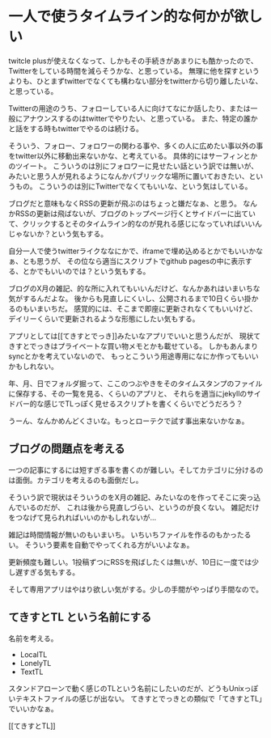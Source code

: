 # 一人で使うタイムライン的な何かが欲しい

twitcle plusが使えなくなって、しかもその手続きがあまりにも酷かったので、Twitterをしている時間を減らそうかな、と思っている。
無理に他を探すというよりも、ひとまずtwitterでなくても構わない部分をtwitterから切り離したいな、と思っている。

Twitterの用途のうち、フォローしている人に向けてなにか話したり、または一般にアナウンスするのはtwitterでやりたい、と思っている。
また、特定の誰かと話をする時もtwitterでやるのは続ける。

そういう、フォロー、フォロワーの関わる事や、多くの人に広めたい事以外の事をtwitter以外に移動出来ないかな、と考えている。
具体的にはサーフィンとかのツイート。
こういうのは別にフォロワーに見せたい話という訳では無いが、
みたいと思う人が見れるようになんかパブリックな場所に置いておきたい、というもの。
こういうのは別にTwitterでなくてもいいな、という気はしている。

ブログだと意味もなくRSSの更新が飛ぶのはちょっと嫌だなぁ、と思う。
なんかRSSの更新は飛ばないが、ブログのトップページ行くとサイドバーに出ていて、クリックするとそのタイムライン的なのが見れる感じになっていればいいんじゃないか？という気もする。

自分一人で使うtwitterライクななにかで、iframeで埋め込めるとかでもいいかなぁ、とも思うが、
その位なら適当にスクリプトでgithub pagesの中に表示する、とかでもいいのでは？という気もする。

ブログのX月の雑記、的な所に入れてもいいんだけど、なんかあれはいまいちな気がするんだよな。
後からも見直しにくいし、公開されるまで10日くらい掛かるのもいまいちだ。
感覚的には、そこまで即座に更新されなくてもいいけど、デイリーくらいで更新されるような形態にしたい気もする。

アプリとしては[[てきすとでっき]]みたいなアプリでいいと思うんだが、
現状てきすとでっきはプライベートな買い物メモとかも載せている。
しかもあんまりsyncとかを考えていないので、
もっとこういう用途専用になにか作ってもいいかもしれない。

年、月、日でフォルダ掘って、ここのつぶやきをそのタイムスタンプのファイルに保存する、その一覧を見る、くらいのアプリと、
それらを適当にjekyllのサイドバー的な感じでTLっぽく見せるスクリプトを書くくらいでどうだろう？

うーん、なんかめんどくさいな。もっとローテクで試す事出来ないかなぁ。

## ブログの問題点を考える

一つの記事にするには短すぎる事を書くのが難しい。そしてカテゴリに分けるのは面倒。カテゴリを考えるのも面倒だし。

そういう訳で現状はそういうのをX月の雑記、みたいなのを作ってそこに突っ込んでいるのだが、
これは後から見直しづらい、というのが良くない。
雑記だけをつなげて見られればいいのかもしれないが…

雑記は時間情報が無いのもいまいち。
いちいちファイルを作るのもかったるい。
そういう要素を自動でやってくれる方がいいよなぁ。

更新頻度も難しい。1投稿ずつにRSSを飛ばしたくは無いが、10日に一度では少し遅すぎる気もする。

そして専用アプリはやはり欲しい気がする。少しの手間がやっぱり手間なので。

## てきすとTL という名前にする

名前を考える。

- LocalTL
- LonelyTL
- TextTL

スタンドアローンで動く感じのTLという名前にしたいのだが、どうもUnixっぽいテキストファイルの感じが出ない。
てきすとでっきとの類似で「てきすとTL」でいいかなぁ。

[[てきすとTL]]